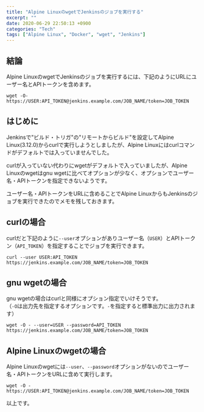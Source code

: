 ```yaml
---
title: "Alpine LinuxのwgetでJenkinsのジョブを実行する"
excerpt: ""
date: 2020-06-29 22:50:13 +0900
categories: "Tech"
tags: ["Alpine Linux", "Docker", "wget", "Jenkins"]
---
```


## 結論

Alpine LinuxのwgetでJenkinsのジョブを実行するには、下記のようにURLにユーザー名とAPIトークンを含めます。

```
wget -O- https://USER:API_TOKEN@jenkins.example.com/JOB_NAME/token=JOB_TOKEN
```

## はじめに

Jenkinsで"ビルド・トリガ"の"リモートからビルド"を設定してAlpine Linux(3.12.0)からcurlで実行しようとしましたが、Alpine Linuxにはcurlコマンドがデフォルトでは入っていませんでした。

curlが入っていない代わりにwgetがデフォルトで入っていましたが、Alpine Linuxのwgetはgnu wgetに比べてオプションが少なく、オプションでユーザー名・APIトークンを指定できないようです。

ユーザー名・APIトークンをURLに含めることでAlpine LinuxからもJenkinsのジョブを実行できたのでメモを残しておきます。

## curlの場合

curlだと下記のように`--user`オプションがありユーザー名（`USER`）とAPIトークン（`API_TOKEN`）を指定することでジョブを実行できます。

```
curl --user USER:API_TOKEN https://jenkins.example.com/JOB_NAME/token=JOB_TOKEN
```

## gnu wgetの場合

gnu wgetの場合はcurlと同様にオプション指定でいけそうです。  
（`-O`は出力先を指定するオプションです。`-`を指定すると標準出力に出力されます）

```
wget -O - --user=USER --password=API_TOKEN https://jenkins.example.com/JOB_NAME/token=JOB_TOKEN
```

## Alpine Linuxのwgetの場合

Alpine Linuxのwgetには`--user`、`--password`オプションがないのでユーザー名・APIトークンをURLに含めて実行します。

```
wget -O - https://USER:API_TOKEN@jenkins.example.com/JOB_NAME/token=JOB_TOKEN
```

以上です。
